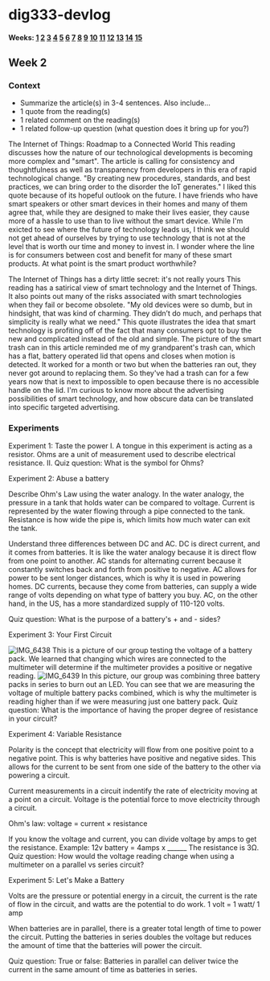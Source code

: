 
# dig333-devlog

#### Weeks: [1](#week-1) [2](#week-2) [3](#week-3) [4](#week-4) [5](#week-5) [6](#week-6) [7](#week-7) [8](#week-8) [9](#week-9) [10](#week-10) [11](#week-11) [12](#week-12) [13](#week-13) [14](#week-14) [15](#week-15)










<!--
BELOW IS A WEEKLY TEMPLATE. COPY/PASTE IT TO ADD A WEEK. SEE ASSIGNMENTS FOR DETAILS 
https://docs.google.com/document/d/1PAoPz-3vDPFWS5q9RHRb-dC7T4earpFXJW8w6v9wfZ0/edit
-->



## Week 2

### Context

- Summarize the article(s) in 3-4 sentences. Also include...
- 1 quote from the reading(s)
- 1 related comment on the reading(s)
- 1 related follow-up question (what question does it bring up for you?)

The Internet of Things: Roadmap to a Connected World
This reading discusses how the nature of our technological developments is becoming more complex and "smart". The article is calling for consistency and thoughtfulness as well as transparency from developers in this era of rapid technological change. "By creating new procedures, standards, and best practices, we can bring order to the disorder the IoT generates." I liked this quote because of its hopeful outlook on the future. I have friends who have smart speakers or other smart devices in their homes and many of them agree that, while they are designed to make their lives easier, they cause more of a hassle to use than to live without the smart device. While I'm exicted to see where the future of technology leads us, I think we should not get ahead of ourselves by trying to use technology that is not at the level that is worth our time and money to invest in. I wonder where the line is for consumers between cost and benefit for many of these smart products. At what point is the smart product worthwhile?

The Internet of Things has a dirty little secret: it's not really yours
This reading has a satirical view of smart technology and the Internet of Things. It also points out many of the risks associated with smart technologies when they fail or become obsolete. "My old devices were so dumb, but in hindsight, that was kind of charming. They didn’t do much, and perhaps that simplicity is really what we need." This quote illustrates the idea that smart technology is profiting off of the fact that many consumers opt to buy the new and complicated instead of the old and simple. The picture of the smart trash can in this article reminded me of my grandparent's trash can, which has a flat, battery operated lid that opens and closes when motion is detected. It worked for a month or two but when the batteries ran out, they never got around to replacing them. So they've had a trash can for a few years now that is next to impossible to open because there is no accessible handle on the lid. I'm curious to know more about the advertising possibilities of smart technology, and how obscure data can be translated into specific targeted advertising.


### Experiments

<!-- List each Platt experiment / Monk recipe outcome, adding notes, photos, schematics, captions to show your work. -->


Experiment 1: Taste the power
    I. A tongue in this experiment is acting as a resistor. Ohms are a unit of measurement used to describe electrical resistance.
    II. Quiz question: What is the symbol for Ohms?
    
Experiment 2: Abuse a battery

Describe Ohm's Law using the water analogy.
    In the water analogy, the pressure in a tank that holds water can be compared to voltage. Current is represented by the water flowing through a pipe connected to the tank. Resistance is how wide the pipe is, which limits how much water can exit the tank.

Understand three differences between DC and AC. 
DC is direct current, and it comes from batteries. It is like the water analogy because it is direct flow from one point to another. AC stands for alternating current because it constantly switches back and forth from positive to negative. AC allows for power to be sent longer distances, which is why it is used in powering homes. DC currents, because they come from batteries, can supply a wide range of volts depending on what type of battery you buy. AC, on the other hand, in the US, has a more standardized supply of 110-120 volts.

Quiz question: What is the purpose of a battery's + and - sides?

Experiment 3: Your First Circuit

![IMG_6438](https://user-images.githubusercontent.com/98902048/153247613-4f21cb78-c013-4827-8dab-04d3dca8f5bc.JPEG)
This is a picture of our group testing the voltage of a battery pack. We learned that changing which wires are connected to the multimeter will determine if the multimeter provides a positive or negative reading. 
![IMG_6439](https://user-images.githubusercontent.com/98902048/153246794-2e2ecbb0-1ba2-4429-bb8d-17386b403c24.JPEG)
In this picture, our group was combining three battery packs in series to burn out an LED. You can see that we are measuring the voltage of multiple battery packs combined, which is why the multimeter is reading higher than if we were measuring just one battery pack. 
Quiz question: What is the importance of having the proper degree of resistance in your circuit?


Experiment 4: Variable Resistance

Polarity is the concept that electricity will flow from one positive point to a negative point. This is why batteries have positive and negative sides. This allows for the current to be sent from one side of the battery to the other via powering a circuit.

Current measurements in a circuit indentify the rate of electricity moving at a point on a circuit. Voltage is the potential force to move electricity through a circuit. 

Ohm's law: voltage = current × resistance

If you know the voltage and current, you can divide voltage by amps to get the resistance.
Example: 12v battery = 4amps x ______
The resistance is 3Ω.
Quiz question: How would the voltage reading change when using a multimeter on a parallel vs series circuit?

Experiment 5: Let's Make a Battery

Volts are the pressure or potential energy in a circuit, the current is the rate of flow in the circuit, and watts are the potential to do work. 1 volt = 1 watt/ 1 amp

When batteries are in parallel, there is a greater total length of time to power the circuit. Putting the batteries in series doubles the voltage but reduces the amount of time that the batteries will power the circuit.

Quiz question: True or false: Batteries in parallel can deliver twice the current in the same amount of time as batteries in series.

